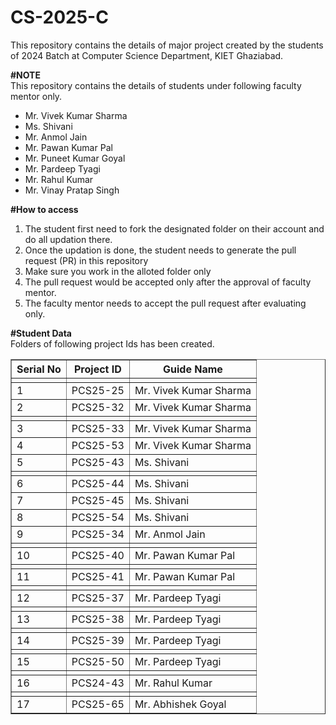 # CS-2025-C
This repository contains the details of major project created by the students of 2024 Batch at Computer Science Department, KIET Ghaziabad.<br>

<b>#NOTE</b><br>
This repository contains the details of students under following faculty mentor only.
<ul>
<li>Mr. Vivek Kumar Sharma</li>
<li>Ms. Shivani</li>
<li>Mr. Anmol Jain</li>
<li>Mr. Pawan Kumar Pal</li>
<li>Mr. Puneet Kumar Goyal</li>
<li>Mr. Pardeep Tyagi</li>
<li>Mr. Rahul Kumar</li>
<li>Mr. Vinay Pratap Singh</li>
  </ul>
<b>#How to access</b><br>
<ol>
  <li>The student first need to fork the designated folder on their account and do all updation there.</li>
  <li>Once the updation is done, the student needs to generate the pull request (PR) in this repository</li>
  <li>Make sure you work in the alloted folder only</li>
  <li>The pull request would be accepted only after the approval of faculty mentor.</li>
  <li>The faculty mentor needs to accept the pull request after evaluating only.</li>
 </ol>

<b>#Student Data</b><br>
Folders of following project Ids has been created.<br>
<table border="1">
  <thead>
    <tr>
      <th>Serial No</th>
      <th>Project ID</th>
      <th>Guide Name</th>
    </tr>
  </thead>
  <tbody>
    <tr>
      <td></td> <!-- Blank Serial No for the first blank row -->
      <td></td>
      <td></td>
    </tr>
    <tr>
      <td>1</td>
      <td>PCS25-25</td>
      <td>Mr. Vivek Kumar Sharma</td>
    </tr>
    <tr>
      <td>2</td>
      <td>PCS25-32</td>
      <td>Mr. Vivek Kumar Sharma</td>
    </tr>
    <tr>
      <td></td> <!-- Blank Serial No for the second blank row -->
      <td></td>
      <td></td>
    </tr>
    <tr>
      <td>3</td>
      <td>PCS25-33</td>
      <td>Mr. Vivek Kumar Sharma</td>
    </tr>
    <tr>
      <td>4</td>
      <td>PCS25-53</td>
      <td>Mr. Vivek Kumar Sharma</td>
    </tr>
    <tr>
      <td>5</td>
      <td>PCS25-43</td>
      <td>Ms. Shivani</td>
    </tr>
    <tr>
      <td></td> <!-- Blank Serial No for the third blank row -->
      <td></td>
      <td></td>
    </tr>
    <tr>
      <td>6</td>
      <td>PCS25-44</td>
      <td>Ms. Shivani</td>
    </tr>
    <tr>
      <td>7</td>
      <td>PCS25-45</td>
      <td>Ms. Shivani</td>
    </tr>
    <tr>
      <td>8</td>
      <td>PCS25-54</td>
      <td>Ms. Shivani</td>
    </tr>
<tr>
    <td>9</td>
    <td>PCS25-34</td>
    <td>Mr. Anmol Jain</td>
</tr>
<tr>
    <td></td>
    <td></td>
    <td></td>
</tr>
<tr>
    <td>10</td>
    <td>PCS25-40</td>
    <td>Mr. Pawan Kumar Pal</td>
</tr>
<tr>
    <td></td>
    <td></td>
    <td></td>
</tr>
<tr>
    <td>11</td>
    <td>PCS25-41</td>
    <td>Mr. Pawan Kumar Pal</td>
</tr>
<tr>
    <td></td>
    <td></td>
    <td></td>
</tr>
<tr>
    <td>12</td>
    <td>PCS25-37</td>
    <td>Mr. Pardeep Tyagi</td>
</tr>
<tr>
    <td></td>
    <td></td>
    <td></td>
</tr>
<tr>
    <td>13</td>
    <td>PCS25-38</td>
    <td>Mr. Pardeep Tyagi</td>
</tr>
<tr>
    <td></td>
    <td></td>
    <td></td>
</tr>
<tr>
    <td>14</td>
    <td>PCS25-39</td>
    <td>Mr. Pardeep Tyagi</td>
</tr>
<tr>
    <td></td>
    <td></td>
    <td></td>
</tr>
<tr>
    <td>15</td>
    <td>PCS25-50</td>
    <td>Mr. Pardeep Tyagi</td>
</tr>
<tr>
    <td></td>
    <td></td>
    <td></td>
</tr>
<tr>
    <td>16</td>
    <td>PCS24-43</td>
    <td>Mr. Rahul Kumar</td>
</tr>
<tr>
    <td></td>
    <td></td>
    <td></td>
</tr>
<tr>
    <td>17</td>
    <td>PCS25-65</td>
    <td>Mr. Abhishek Goyal</td>
</tr>

